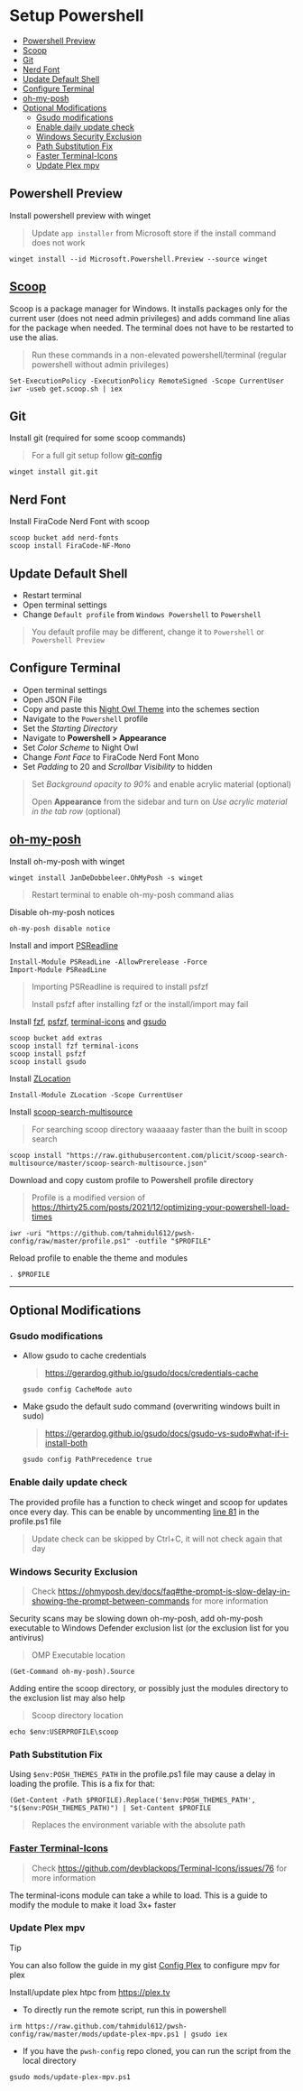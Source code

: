 # Setup Powershell

- [Powershell Preview](#powershell-preview)
- [Scoop](#scoop)
- [Git](#git)
- [Nerd Font](#nerd-font)
- [Update Default Shell](#update-default-shell)
- [Configure Terminal](#configure-terminal)
- [oh-my-posh](#oh-my-posh)
- [Optional Modifications](#optional-modifications)
  - [Gsudo modifications](#gsudo-modifications)
  - [Enable daily update check](#enable-daily-update-check)
  - [Windows Security Exclusion](#windows-security-exclusion)
  - [Path Substitution Fix](#path-substitution-fix)
  - [Faster Terminal-Icons](#faster-terminal-icons)
  - [Update Plex mpv](#update-plex-mpv)

<!--start-->
## Powershell Preview

Install powershell preview with winget

> Update `app installer` from Microsoft store if the install command does not work

```console
winget install --id Microsoft.Powershell.Preview --source winget
```

## [Scoop](https://scoop.sh/)

Scoop is a package manager for Windows. It installs packages only for the current user (does not need admin privileges) and adds command line alias for the package when needed. The terminal does not have to be restarted to use the alias.

> Run these commands in a non-elevated powershell/terminal (regular powershell without admin privileges)

```console
Set-ExecutionPolicy -ExecutionPolicy RemoteSigned -Scope CurrentUser
iwr -useb get.scoop.sh | iex
```

## Git

Install git (required for some scoop commands)

> For a full git setup follow [git-config](https://gist.github.com/tahmidul612/b0aa70aaf128309a0c156cd2dcf6d4bb)

```console
winget install git.git
```

## Nerd Font

Install FiraCode Nerd Font with scoop

```console
scoop bucket add nerd-fonts
scoop install FiraCode-NF-Mono
```

## Update Default Shell

- Restart terminal
- Open terminal settings
- Change `Default profile` from `Windows Powershell` to `Powershell`

> You default profile may be different, change it to `Powershell` or `Powershell Preview`

## Configure Terminal

- Open terminal settings
- Open JSON File
- Copy and paste this [Night Owl Theme](https://github.com/edurojasr/Windows-Terminal-Night-Owl-Theme/blob/master/schemes.json) into the schemes section
- Navigate to the `Powershell` profile
- Set the *Starting Directory*
- Navigate to **Powershell > Appearance**
- Set *Color Scheme* to Night Owl
- Change *Font Face* to FiraCode Nerd Font Mono
- Set *Padding* to 20 and *Scrollbar Visibility* to hidden

> Set *Background opacity to 90%* and enable acrylic material (optional)
>
> Open **Appearance** from the sidebar and turn on *Use acrylic material in the tab row* (optional)

## [oh-my-posh](https://ohmyposh.dev/)

Install oh-my-posh with winget

```console
winget install JanDeDobbeleer.OhMyPosh -s winget
```

> Restart terminal to enable oh-my-posh command alias

Disable oh-my-posh notices

```console
oh-my-posh disable notice
```

Install and import [PSReadline](https://github.com/PowerShell/PSReadLine)

```console
Install-Module PSReadLine -AllowPrerelease -Force
Import-Module PSReadLine
```

> Importing PSReadline is required to install psfzf
>
> Install psfzf after installing fzf or the install/import may fail

Install [fzf](https://github.com/junegunn/fzf), [psfzf](https://github.com/kelleyma49/PSFzf), [terminal-icons](https://github.com/devblackops/Terminal-Icons) and [gsudo](<https://github.com/gerardog/gsudo>)

```console
scoop bucket add extras
scoop install fzf terminal-icons
scoop install psfzf
scoop install gsudo
```

Install [ZLocation](https://github.com/vors/ZLocation)

```console
Install-Module ZLocation -Scope CurrentUser
```

Install [scoop-search-multisource](https://github.com/plicit/scoop-search-multisource)
> For searching scoop directory waaaaay faster than the built in scoop search

```console
scoop install "https://raw.githubusercontent.com/plicit/scoop-search-multisource/master/scoop-search-multisource.json"
```

Download and copy custom profile to Powershell profile directory

> Profile is a modified version of <https://thirty25.com/posts/2021/12/optimizing-your-powershell-load-times>

```console
iwr -uri "https://github.com/tahmidul612/pwsh-config/raw/master/profile.ps1" -outfile "$PROFILE"
```

Reload profile to enable the theme and modules

```console
. $PROFILE
```

---

## Optional Modifications

### Gsudo modifications

- Allow gsudo to cache credentials

  > <https://gerardog.github.io/gsudo/docs/credentials-cache>

  ```console
  gsudo config CacheMode auto
  ```

- Make gsudo the default sudo command (overwriting windows built in sudo)

  > <https://gerardog.github.io/gsudo/docs/gsudo-vs-sudo#what-if-i-install-both>

  ```console
  gsudo config PathPrecedence true
  ```

### Enable daily update check

The provided profile has a function to check winget and scoop for updates once every day. This can be enable by uncommenting [line 81](https://github.com/tahmidul612/pwsh-config/blob/32e2c4137d2ea5b4fe108536e11dba3c5d92d636/profile.ps1#L81) in the profile.ps1 file
> Update check can be skipped by Ctrl+C, it will not check again that day

### Windows Security Exclusion

> Check <https://ohmyposh.dev/docs/faq#the-prompt-is-slow-delay-in-showing-the-prompt-between-commands> for more information

Security scans may be slowing down oh-my-posh, add oh-my-posh executable to Windows Defender exclusion list (or the exclusion list for you antivirus)

> OMP Executable location

```console
(Get-Command oh-my-posh).Source
```

Adding entire the scoop directory, or possibly just the modules directory to the exclusion list may also help

> Scoop directory location

```console
echo $env:USERPROFILE\scoop
```

### Path Substitution Fix

Using `$env:POSH_THEMES_PATH` in the profile.ps1 file may cause a delay in loading the profile. This is a fix for that:

```console
(Get-Content -Path $PROFILE).Replace('$env:POSH_THEMES_PATH', "$($env:POSH_THEMES_PATH)") | Set-Content $PROFILE
```

> Replaces the environment variable with the absolute path

### [Faster Terminal-Icons](./mods/faster-terminal-icons.md)

> Check <https://github.com/devblackops/Terminal-Icons/issues/76> for more information

The terminal-icons module can take a while to load. This is a guide to modify the module to make it load 3x+ faster

### Update Plex mpv

> [!TIP]
> You can also follow the guide in my gist [Config Plex](https://gist.github.com/tahmidul612/4e1fdfc60bc39112fdd237cacb26cb56) to configure mpv for plex

Install/update plex htpc from <https://plex.tv>

- To directly run the remote script, run this in powershell

```console
irm https://raw.github.com/tahmidul612/pwsh-config/raw/master/mods/update-plex-mpv.ps1 | gsudo iex
```

- If you have the `pwsh-config` repo cloned, you can run the script from the local directory

```console
gsudo mods/update-plex-mpv.ps1
```

<!--end-->
